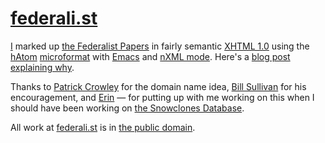 # [federali.st][]

[I][hober] marked up [the Federalist Papers][wp-federalist] in fairly
semantic [XHTML 1.0][XHTML1] using the [hAtom][] [microformat][] with
[Emacs][] and [nXML mode][nxml]. Here's a
[blog post explaining why][why].

Thanks to [Patrick Crowley][] for the domain name idea,
[Bill Sullivan][] for his encouragement, and [Erin][] &#8212; for
putting up with me working on this when I should have been working on
[the Snowclones Database][scdb].

All work at [federali.st][] is in [the public domain][pd].

[hober]: http://edward.oconnor.cx/
[wp-federalist]: http://en.wikipedia.org/wiki/Federalist_Papers
[XHTML1]: http://www.w3.org/TR/xhtml1/
[hAtom]: http://microformats.org/wiki/hatom
[microformat]: http://microformats.org/wiki/microformats
[Emacs]: http://www.gnu.org/software/emacs/
[nxml]: http://www.thaiopensource.com/nxml-mode/
[why]: http://edward.oconnor.cx/2006/06/federali.st
[Patrick Crowley]: http://mokolabs.com/
[Bill Sullivan]: http://www.enkrates.com/blog/
[Erin]: http://erin.oconnor.cx/
[scdb]: http://snowclones.org/
[federali.st]: http://federali.st/
[pd]: http://creativecommons.org/licenses/publicdomain/
